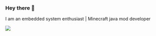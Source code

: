 ### Hey there 👋 
I am an embedded system enthusiast | Minecraft java mod developer 

<a href="https://github-readme-stats.vercel.app/api/top-langs/?username=robcholz">
  <img align="center" src="https://github-readme-stats.vercel.app/api/top-langs/?username=robcholz&theme=tokyonight&count_private=true&show_icons=true&line_height=20" />
</a>
